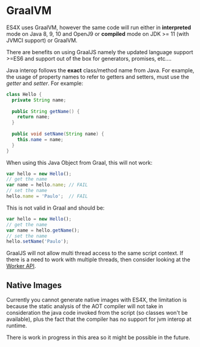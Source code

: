 # GraalVM

ES4X uses GraalVM, however the same code will run either in **interpreted** mode on Java 8, 9, 10 and OpenJ9 or
**compiled** mode on JDK >= 11 (with JVMCI support) or GraalVM.

There are benefits on using GraalJS namely the updated language support >=ES6 and support out of the box for generators,
promises, etc....

Java interop follows the **exact** class/method name from Java. For example, the usage of property names to refer to
getters and setters, must use the *getter* and *setter*. For example:

```java
class Hello {
  private String name;
  
  public String getName() {
    return name;
  }
  
  public void setName(String name) {
    this.name = name;
  }
}
```

When using this Java Object from Graal, this will not work:

```js
var hello = new Hello();
// get the name
var name = hello.name; // FAIL
// set the name
hello.name = 'Paulo';  // FAIL
```

This is not valid in Graal and should be:

```js
var hello = new Hello();
// get the name
var name = hello.getName();
// set the name
hello.setName('Paulo');
```

GraalJS will not allow multi thread access to the same script context. If there is a need to work with multiple
threads, then consider looking at the [Worker API](./worker).

## Native Images

Currently you cannot generate native images with ES4X, the limitation is because the static analysis of the AOT compiler
will not take in consideration the java code invoked from the script (so classes won't be available), plus the fact that
the compiler has no support for jvm interop at runtime.

There is work in progress in this area so it might be possible in the future.
